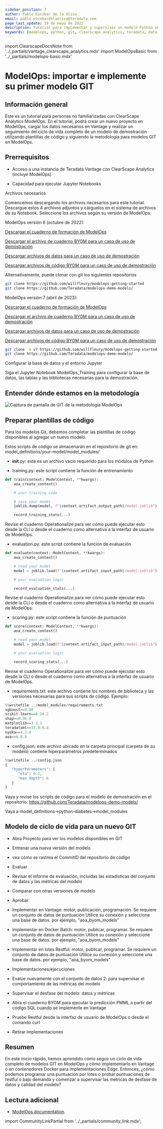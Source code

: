 ```yaml
---
sidebar_position: 7
author: Pablo Escobar de la Oliva
email: pablo.escobardelaoliva@teradata.com
page_last_update: 29 de mayo de 2022
description: Tutorial para implementar y supervisar un modelo Python en Vantage usando ModelOps y el repositorio Git
keywords: [modelops, python, git, clearscape analytics, teradata, data warehouses, teradata, vantage, cloud data platform, machine learning, artificial intelligence, business intelligence, enterprise analytics]
---
```

import ClearscapeDocsNote from '../_partials/vantage_clearscape_analytics.mdx'
import ModelOpsBasic from '../_partials/modelops-basic.mdx'

# ModelOps: importar e implemente su primer modelo GIT

## Información general

Este es un tutorial para personas no familiarizadas con ClearScape Analytics ModelOps. En el tutorial, podrá crear un nuevo proyecto en ModelOps, cargar los datos necesarios en Vantage y realizar un seguimiento del ciclo de vida completo de un modelo de demostración utilizando plantillas de código y siguiendo la metodología para modelos GIT en ModelOps.

## Prerrequisitos

* Acceso a una instancia de Teradata Vantage con ClearScape Analytics (incluye ModelOps)

* Capacidad para ejecutar Jupyter Notebooks

<ClearscapeDocsNote />

Archivos necesarios

Comencemos descargando los archivos necesarios para este tutorial. Descargue estos 4 archivos adjuntos y cárguelos en el sistema de archivos de su Notebook. Seleccione los archivos según su versión de ModelOps:

ModelOps versión 6 (octubre de 2022):

[Descargar el cuaderno de formación de ModelOps](../modelops/attachments/ModelOps_Training_v6.ipynb)

[Descargar el archivo de cuaderno BYOM para un caso de uso de demostración](../modelops/attachments/BYOM_v6.ipynb)

[Descargar archivos de datos para un caso de uso de demostración](../modelops/attachments/ModelOps_Data_files_v6.zip)

[Descargar archivos de código BYOM para un caso de uso de demostración](../modelops/attachments/ModelOps_BYOM_files_v6.zip)

Alternativamente, puede clonar con git los siguientes repositorios
``` bash
git clone https://github.com/willfleury/modelops-getting-started
git clone https://github.com/Teradata/modelops-demo-models/
```

ModelOps versión 7 (abril de 2023):

[Descargar el cuaderno de formación de ModelOps](../modelops/attachments/ModelOps_Training_v7.ipynb)

[Descargar el archivo de cuaderno BYOM para un caso de uso de demostración](../modelops/attachments/BYOM_v7.ipynb)

[Descargar archivos de datos para un caso de uso de demostración](../modelops/attachments/ModelOps_Data_files_v7.zip)

[Descargar archivos de código BYOM para un caso de uso de demostración](../modelops/attachments/ModelOps_BYOM_files_v7.zip)

``` bash
git clone -b v7 https://github.com/willfleury/modelops-getting-started.git
git clone https://github.com/Teradata/modelops-demo-models/
```

Configurar la base de datos y el entorno Jupyter 

Siga el Jupyter Notebook ModelOps_Training para configurar la base de datos, las tablas y las bibliotecas necesarias para la demostración.

## Entender dónde estamos en la metodología

![Captura de pantalla de GIT de la metodología ModelOps](../modelops/images/modelops-git.png)


<ModelOpsBasic />

## Preparar plantillas de código

Para los modelos Git, debemos completar las plantillas de código disponibles al agregar un nuevo modelo. 

Estos scripts de código se almacenarán en el repositorio de git en: model_definitions/your-model/model_modules/

* __init__.py: este es un archivo vacío requerido para los módulos de Python

* training.py: este script contiene la función de entrenamiento

``` python
def train(context: ModelContext, **kwargs):
    aoa_create_context()

    # your training code

    # save your model
    joblib.dump(model, f"{context.artifact_output_path}/model.joblib")

    record_training_stats(...)
```

Revise el cuaderno Operationalize para ver cómo puede ejecutar esto desde la CLI o desde el cuaderno como alternativa a la interfaz de usuario de ModelOps.	

* evaluation.py: este script contiene la función de evaluación

``` python
def evaluate(context: ModelContext, **kwargs):
    aoa_create_context()

    # read your model
    model = joblib.load(f"{context.artifact_input_path}/model.joblib")

    # your evaluation logic

    record_evaluation_stats(...)
```

Revise el cuaderno Operationalize para ver cómo puede ejecutar esto desde la CLI o desde el cuaderno como alternativa a la interfaz de usuario de ModelOps.	

* scoring.py: este script contiene la función de puntuación

``` python
def score(context: ModelContext, **kwargs):
    aoa_create_context()

    # read your model
    model = joblib.load(f"{context.artifact_input_path}/model.joblib")

    # your evaluation logic

    record_scoring_stats(...)
```

Revise el cuaderno Operationalize para ver cómo puede ejecutar esto desde la CLI o desde el cuaderno como alternativa a la interfaz de usuario de ModelOps.	

* requirements.txt: este archivo contiene los nombres de biblioteca y las versiones necesarias para sus scripts de código. Ejemplo:

``` python
%%writefile ../model_modules/requirements.txt
xgboost==0.90
scikit-learn==0.24.2
shap==0.36.0
matplotlib==3.3.1
teradataml==17.0.0.4
nyoka==4.3.0
aoa==6.0.0
```

* config.json: este archivo ubicado en la carpeta principal (carpeta de su modelo) contiene hiperparámetros predeterminados

``` python
%%writefile ../config.json
{
   "hyperParameters": {
      "eta": 0.2,
      "max_depth": 6
   }
}
```

Vaya y revise los scripts de código para el modelo de demostración en el repositorio: https://github.com/Teradata/modelops-demo-models/

Vaya a model_definitions->python-diabetes->model_modules

## Modelo de ciclo de vida para un nuevo GIT

* Abra Proyecto para ver los modelos disponibles en GIT

* Entrenar una nueva versión del modelo

* vea cómo se rastrea el CommitID del repositorio de código

* Evaluar

* Revisar el informe de evaluación, incluidas las estadísticas del conjunto de datos y las métricas del modelo

* Comparar con otras versiones de modelo

* Aprobar

* Implementar en Vantage: motor, publicación, programación. Se requiere un conjunto de datos de puntuación
Utilice su conexión y seleccione una base de datos. por ejemplo, "aoa_byom_models"

* Implementar en Docker Batch: motor, publicar, programar. Se requiere un conjunto de datos de puntuación
Utilice su conexión y seleccione una base de datos. por ejemplo, "aoa_byom_models"

* Implementar en lotes Restful: motor, publicar, programar. Se requiere un conjunto de datos de puntuación
Utilice su conexión y seleccione una base de datos. por ejemplo, "aoa_byom_models"

* Implementaciones/ejecuciones

* Evalúe nuevamente con el conjunto de datos 2: para supervisar el comportamiento de las métricas del modelo

* Supervisar el desfase del modelo: datos y métricas

* Abra el cuaderno BYOM para ejecutar la predicción PMML a partir del código SQL cuando se implemente en Vantage

* Pruebe Restful desde la interfaz de usuario de ModelOps o desde el comando curl

* Retirar implementaciones

## Resumen

En este inicio rápido, hemos aprendido cómo seguir un ciclo de vida completo de modelos GIT en ModelOps y cómo implementarlo en Vantage o en contenedores Docker para implementaciones Edge. Entonces, ¿cómo podemos programar una puntuación por lotes o probar puntuaciones de restful o bajo demanda y comenzar a supervisar las métricas de desfase de datos y calidad del modelo?

## Lectura adicional
* [ModelOps documentation](https://docs.teradata.com/search/documents?query=ModelOps&sort=last_update&virtual-field=title_only&content-lang=).

import CommunityLinkPartial from '../_partials/community_link.mdx';

<CommunityLinkPartial />